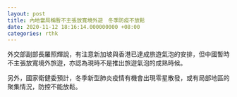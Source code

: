 ```yaml
---
layout: post
title: 內地當局稱暫不主張放寬境外遊　冬季防疫不放鬆
date: 2020-11-12 18:16:14.000000000 +08:00
categories: rthk
---
```


外交部副部長羅照輝說，有注意新加坡與香港已達成旅遊氣泡的安排，但中國暫時不主張放寬境外旅遊，亦認為現時不是推出旅遊氣泡的成熟時候。

另外，國家衛健委預計，冬季新型肺炎疫情有機會出現零星散發，或有局部地區的聚集情況，防控不能放鬆。
